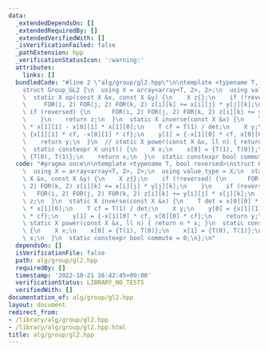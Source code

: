 ```yaml
---
data:
  _extendedDependsOn: []
  _extendedRequiredBy: []
  _extendedVerifiedWith: []
  _isVerificationFailed: false
  _pathExtension: hpp
  _verificationStatusIcon: ':warning:'
  attributes:
    links: []
  bundledCode: "#line 2 \"alg/group/gl2.hpp\"\n\ntemplate <typename T, bool reversed>\n\
    struct Group_GL2 {\n  using X = array<array<T, 2>, 2>;\n  using value_type = X;\n\
    \  static X op(const X &x, const X &y) {\n    X z{};\n    if (!reversed) {\n \
    \     FOR(i, 2) FOR(j, 2) FOR(k, 2) z[i][k] += x[i][j] * y[j][k];\n    }\n   \
    \ if (reversed) {\n      FOR(i, 2) FOR(j, 2) FOR(k, 2) z[i][k] += y[i][j] * x[j][k];\n\
    \    }\n    return z;\n  }\n  static X inverse(const X &x) {\n    T det = x[0][0]\
    \ * x[1][1] - x[0][1] * x[1][0];\n    T cf = T(1) / det;\n    X y;\n    y[0] =\
    \ {x[1][1] * cf, -x[0][1] * cf};\n    y[1] = {-x[1][0] * cf, x[0][0] * cf};\n\
    \    return y;\n  }\n  // static X power(const X &x, ll n) { return n * x; }\n\
    \  static constexpr X unit() {\n    X x;\n    x[0] = {T(1), T(0)};\n    x[1] =\
    \ {T(0), T(1)};\n    return x;\n  }\n  static constexpr bool commute = 0;\n};\n"
  code: "#pragma once\n\ntemplate <typename T, bool reversed>\nstruct Group_GL2 {\n\
    \  using X = array<array<T, 2>, 2>;\n  using value_type = X;\n  static X op(const\
    \ X &x, const X &y) {\n    X z{};\n    if (!reversed) {\n      FOR(i, 2) FOR(j,\
    \ 2) FOR(k, 2) z[i][k] += x[i][j] * y[j][k];\n    }\n    if (reversed) {\n   \
    \   FOR(i, 2) FOR(j, 2) FOR(k, 2) z[i][k] += y[i][j] * x[j][k];\n    }\n    return\
    \ z;\n  }\n  static X inverse(const X &x) {\n    T det = x[0][0] * x[1][1] - x[0][1]\
    \ * x[1][0];\n    T cf = T(1) / det;\n    X y;\n    y[0] = {x[1][1] * cf, -x[0][1]\
    \ * cf};\n    y[1] = {-x[1][0] * cf, x[0][0] * cf};\n    return y;\n  }\n  //\
    \ static X power(const X &x, ll n) { return n * x; }\n  static constexpr X unit()\
    \ {\n    X x;\n    x[0] = {T(1), T(0)};\n    x[1] = {T(0), T(1)};\n    return\
    \ x;\n  }\n  static constexpr bool commute = 0;\n};\n"
  dependsOn: []
  isVerificationFile: false
  path: alg/group/gl2.hpp
  requiredBy: []
  timestamp: '2022-10-21 16:42:45+09:00'
  verificationStatus: LIBRARY_NO_TESTS
  verifiedWith: []
documentation_of: alg/group/gl2.hpp
layout: document
redirect_from:
- /library/alg/group/gl2.hpp
- /library/alg/group/gl2.hpp.html
title: alg/group/gl2.hpp
---
```

